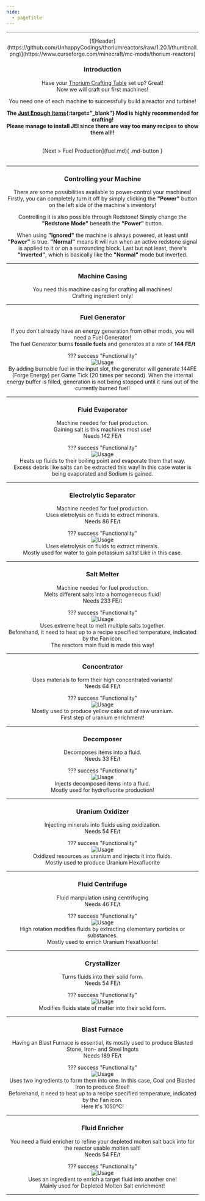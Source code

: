 ```yaml
---
hide:
  - pageTitle
---
```


<center>
<hr>
[![Header](https://github.com/UnhappyCodings/thoriumreactors/raw/1.20.1/thumbnail.png)](https://www.curseforge.com/minecraft/mc-mods/thorium-reactors)

### Introduction

Have your [Thorium Crafting Table](http://127.0.0.1:8000/firststeps/#thorium-crafting-table) set up? Great! <br>
Now we will craft our first machines! <br>

You need one of each machine to successfully build a reactor and turbine!

**The [Just Enough Items](https://www.curseforge.com/minecraft/mc-mods/jei){:target=”_blank”}   Mod is highly recommended for crafting!** <br>
**Please manage to install JEI since there are way too many recipes to show them all!!**

<br>
[Next > Fuel Production](fuel.md){ .md-button }
<br><br>
<hr>

### Controlling your Machine

There are some possibilities available to power-control your machines!
Firstly, you can completely turn it off by simply clicking the **"Power"** button on the left side of the machine's inventory!

Controlling it is also possible through Redstone!
Simply change the **"Redstone Mode"** beneath the **"Power"** button.

When using **"Ignored"** the machine is always powered, at least until **"Power"** is true.
**"Normal"** means it will run when an active redstone signal is applied to it or on a surrounding block.
Last but not least, there's **"Inverted"**, which is basically like the **"Normal"** mode but inverted.
<hr>

### Machine Casing

You need this machine casing for crafting **all** machines! <br>
Crafting ingredient only!

<hr>

### Fuel Generator

If you don't already have an energy generation from other mods, you will need a Fuel Generator! <br>
The fuel Generator burns **fossile fuels** and generates at a rate of **144 FE/t**

??? success "Functionality"    
    ![Usage](./img/usage-fuel_generator.png)
    <br>
    By adding burnable fuel in the input slot, the generator will generate 144FE (Forge Energy) per Game Tick (20 times per second).
    When the internal energy buffer is filled, generation is not being stopped until it runs out of the currently burned fuel!

<hr>

### Fluid Evaporator

Machine needed for fuel production. <br>
Gaining salt is this machines most use! <br>
Needs 142 FE/t

??? success "Functionality"    
    ![Usage](./img/usage-fluid_evaporator.png)
    <br>
    Heats up fluids to their boiling point and evaporate them that way. <br>
    Excess debris like salts can be extracted this way!
    In this case water is being evaporated and Sodium is gained.

<hr>

### Electrolytic Separator

Machine needed for fuel production. <br>
Uses eletrolysis on fluids to extract minerals. <br>
Needs 86 FE/t

??? success "Functionality"    
    ![Usage](./img/usage-electrolytic_salt_separator.png)
    <br>
    Uses eletrolysis on fluids to extract minerals. <br>
    Mostly used for water to gain potassium salts!
    Like in this case.

<hr>

### Salt Melter

Machine needed for fuel production. <br>
Melts different salts into a homogeneous fluid! <br>
Needs 233 FE/t

??? success "Functionality"    
    ![Usage](./img/usage-salt_melter.png)
    <br>
    Uses extreme heat to melt multiple salts together. <br>
    Beforehand, it need to heat up to a recipe specified temperature, indicated by the Fan icon. <br>
    The reactors main fluid is made this way!

<hr>

### Concentrator

Uses materials to form their high concentrated variants! <br>
Needs 64 FE/t

??? success "Functionality"    
    ![Usage](./img/usage-concentrator.png)
    <br>
    Mostly used to produce yellow cake out of raw uranium. <br>
    First step of uranium enrichment!

<hr>

### Decomposer

Decomposes items into a fluid. <br>
Needs 33 FE/t

??? success "Functionality"    
    ![Usage](./img/usage-decomposer.png)
    <br>
    Injects decomposed items into a fluid. <br>
    Mostly used for hydrofluorite production!

<hr>

### Uranium Oxidizer

Injecting minerals into fluids using oxidization. <br>
Needs 54 FE/t

??? success "Functionality"    
    ![Usage](./img/usage-uranium_oxidizer.png)
    <br>
    Oxidized resources as uranium and injects it into fluids. <br>
    Mostly used to produce Uranium Hexafluorite

<hr>

### Fluid Centrifuge

Fluid manpulation using centrifuging <br>
Needs 46 FE/t

??? success "Functionality"    
    ![Usage](./img/usage-fluid_centrifuge.png)
    <br>
    High rotation modifies fluids by extracting elementary particles or substances.<br>
    Mostly used to enrich Uranium Hexafluorite!

<hr>

### Crystallizer

Turns fluids into their solid form. <br>
Needs 54 FE/t

??? success "Functionality"    
    ![Usage](./img/usage-crystallizer.png)
    <br>
    Modifies fluids state of matter into their solid form. <br>

<hr>

### Blast Furnace

Having an Blast Furnace is essential, its mostly used to produce Blasted Stone, Iron- and Steel Ingots <br>
Needs 189 FE/t

??? success "Functionality"    
    ![Usage](./img/usage-blast_furnace.png)
    <br>
    Uses two ingredients to form them into one. In this case, Coal and Blasted Iron to produce Steel! <br>
    Beforehand, it need to heat up to a recipe specified temperature, indicated by the Fan icon. <br>
    Here it's 1050°C!

<hr>

### Fluid Enricher

You need a fluid enricher to refine your depleted molten salt back into for the reactor usable molten salt! <br>
Needs 54 FE/t

??? success "Functionality"    
    ![Usage](./img/usage-fluid_enricher.png)
    <br>
    Uses an ingredient to enrich a target fluid into another one! <br>
    Mainly used for Depleted Molten Salt enrichment!

<hr>